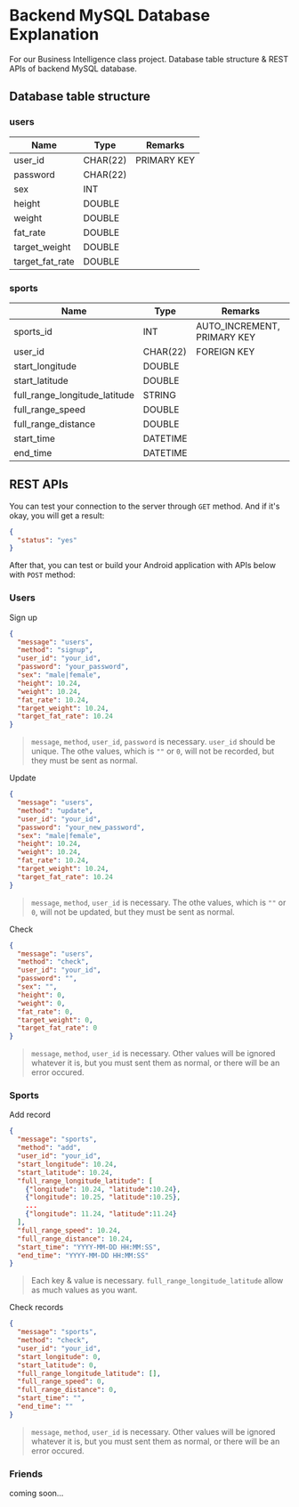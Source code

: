 # Backend MySQL Database Explanation

For our Business Intelligence class project. Database table structure & REST APIs of backend MySQL database.

## Database table structure

### users

| Name            | Type     | Remarks     |
| --------------- | -------- | ----------- |
| user_id         | CHAR(22) | PRIMARY KEY |
| password        | CHAR(22) |             |
| sex             | INT      |             |
| height          | DOUBLE   |             |
| weight          | DOUBLE   |             |
| fat_rate        | DOUBLE   |             |
| target_weight   | DOUBLE   |             |
| target_fat_rate | DOUBLE   |             |

### sports

| Name                          | Type     | Remarks                     |
| ----------------------------- | -------- | --------------------------- |
| sports_id                     | INT      | AUTO_INCREMENT, PRIMARY KEY |
| user_id                       | CHAR(22) | FOREIGN KEY                 |
| start_longitude               | DOUBLE   |                             |
| start_latitude                | DOUBLE   |                             |
| full_range_longitude_latitude | STRING   |                             |
| full_range_speed              | DOUBLE   |                             |
| full_range_distance           | DOUBLE   |                             |
| start_time                    | DATETIME |                             |
| end_time                      | DATETIME |                             |

## REST APIs

You can test your connection to the server through `GET` method. And if it's okay, you will get a result:

```json
{
  "status": "yes"
}
```

After that, you can test or build your Android application with APIs below with `POST` method:

### Users

Sign up

```json
{
  "message": "users",
  "method": "signup",
  "user_id": "your_id",
  "password": "your_password",
  "sex": "male|female",
  "height": 10.24,
  "weight": 10.24,
  "fat_rate": 10.24,
  "target_weight": 10.24,
  "target_fat_rate": 10.24
}
```

> `message`, `method`, `user_id`, `password` is necessary. `user_id` should be unique. The othe values, which is `""` or `0`, will not be recorded, but they must be sent as normal.

Update

```json
{
  "message": "users",
  "method": "update",
  "user_id": "your_id",
  "password": "your_new_password",
  "sex": "male|female",
  "height": 10.24,
  "weight": 10.24,
  "fat_rate": 10.24,
  "target_weight": 10.24,
  "target_fat_rate": 10.24
}
```

> `message`, `method`, `user_id` is necessary. The othe values, which is `""` or `0`, will not be updated, but they must be sent as normal.

Check

```json
{
  "message": "users",
  "method": "check",
  "user_id": "your_id",
  "password": "",
  "sex": "",
  "height": 0,
  "weight": 0,
  "fat_rate": 0,
  "target_weight": 0,
  "target_fat_rate": 0
}
```

> `message`, `method`, `user_id` is necessary. Other values will be ignored whatever it is, but you must sent them as normal, or there will be an error occured.

### Sports

Add record

```json
{
  "message": "sports",
  "method": "add",
  "user_id": "your_id",
  "start_longitude": 10.24,
  "start_latitude": 10.24,
  "full_range_longitude_latitude": [
    {"longitude": 10.24, "latitude":10.24},
    {"longitude": 10.25, "latitude":10.25},
    ...
    {"longitude": 11.24, "latitude":11.24}
  ],
  "full_range_speed": 10.24,
  "full_range_distance": 10.24,
  "start_time": "YYYY-MM-DD HH:MM:SS",
  "end_time": "YYYY-MM-DD HH:MM:SS"
}
```

> Each key & value is necessary. `full_range_longitude_latitude` allow as much values as you want.

Check records

```json
{
  "message": "sports",
  "method": "check",
  "user_id": "your_id",
  "start_longitude": 0,
  "start_latitude": 0,
  "full_range_longitude_latitude": [],
  "full_range_speed": 0,
  "full_range_distance": 0,
  "start_time": "",
  "end_time": ""
}
```

>  `message`, `method`, `user_id` is necessary. Other values will be ignored whatever it is, but you must sent them as normal, or there will be an error occured.

### Friends

coming soon...